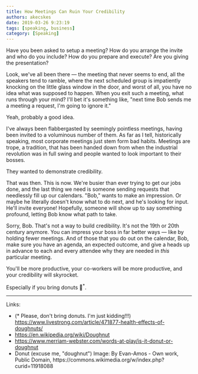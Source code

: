 ```yaml
---
title: How Meetings Can Ruin Your Credibility 
authors: akecskes
date: 2019-03-26 9:23:19
tags: [speaking, business]
category: [Speaking]
---
```


<p>Have you been asked to setup a meeting? How do you arrange the invite and who do you include? How do you prepare and execute? Are you giving the presentation?</p>
<p>Look, we've all been there — the meeting that never seems to end, all the speakers tend to ramble, where the next scheduled group is impatiently knocking on the little glass window in the door, and worst of all, you have no idea what was supposed to happen. When you exit such a meeting, what runs through your mind? I'll bet it's something like, "next time Bob sends me a meeting a request, I'm going to ignore it." </p>
<p>Yeah, probably a good idea. </p>


<p>I've always been flabbergasted by seemingly pointless meetings, having been invited to a voluminous number of them. As far as I tell, historically speaking, most corporate meetings just stem form bad habits. Meetings are trope, a tradition, that has been handed down from when the industrial revolution was in full swing and people wanted to look important to their bosses.</p>
<p>They wanted to demonstrate credibility.</p>
<p>That was then. This is now. We're busier than ever trying to get our jobs done, and the last thing we need is someone sending requests that needlessly fill up our calendars. "Bob," wants to make an impression. Or maybe he literally doesn't know what to do next, and he's looking for input. He'll invite everyone! Hopefully, someone will show up to say something profound, letting Bob know what path to take. </p>
<p>Sorry, Bob. That's not a way to build credibility. It's not the 19th or 20th century anymore. You can impress your boss in far better ways — like by holding fewer meetings. And of those that you do out on the calendar, Bob, make sure you have an agenda, an expected outcome, and give a heads up in advance to each and every attendee why they are needed in <em>this</em> particular meeting.</p>
<p>You'll be more productive, your co-workers will be more productive, and your credibility will skyrocket. </p>
<p>Especially if you bring donuts 🍩<sup>*</sup>.</p>
<hr />
<p>Links:</p>
<ul>
<li>(* Please, don't bring donuts. I'm just kidding!!!) <a href="https://www.livestrong.com/article/471877-health-effects-of-doughnuts/">https://www.livestrong.com/article/471877-health-effects-of-doughnuts/</a></li>
<li><a href="https://en.wikipedia.org/wiki/Doughnut">https://en.wikipedia.org/wiki/Doughnut</a></li>
<li><a href="https://www.merriam-webster.com/words-at-play/is-it-donut-or-doughnut">https://www.merriam-webster.com/words-at-play/is-it-donut-or-doughnut</a></li>
<li>Donut (excuse me, "doughnut") Image: By Evan-Amos - Own work, Public Domain, https://commons.wikimedia.org/w/index.php?curid=11918088</li>
</ul>